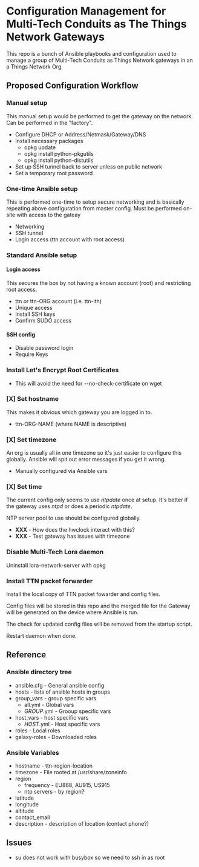 # Configuration Management for Multi-Tech Conduits as The Things Network Gateways

This repo is a bunch of Ansible playbooks and configuration used to
manage a group of Multi-Tech Conduits as Things Network gateways in an
a Things Network Org.

## Proposed Configuration Workflow
### Manual setup
This manual setup would be performed to get the gateway on the
network.  Can be performed in the "factory".
+ Configure DHCP or Address/Netmask/Gateway/DNS
+ Install necessary packages
    + opkg update
	+ opkg install python-pkgutils
	+ opkg install python-distutils
+ Set up SSH tunnel back to server unless on public network
+ Set a temporary root password
### One-time Ansible setup
This is performed one-time to setup secure networking and is basically
repeating above configuration from master config.  Must be performed
on-site with access to the gateay
+ Networking
+ SSH tunnel
+ Login access (ttn account with root access)
### Standard Ansible setup
#### Login access
This secures the box by not having a known account (root) and
restricting root access.
+ ttn or ttn-ORG account (i.e. ttn-ith)
+ Unique access
+ Install SSH keys
+ Confirm SUDO access
#### SSH config
+ Disable password login
+ Require Keys
### Install Let's Encrypt Root Certificates
+ This will avoid the need for --no-check-certificate on wget
### [X] Set hostname
This makes it obvious which gateway you are logged in to.
+ ttn-ORG-NAME (where NAME is descriptive)
### [X] Set timezone
An org is usually all in one timezone so it's just easier to configure
this globally.  Ansible will spit out error messages if you get it wrong.
+ Manually configured via Ansible vars
### [X] Set time
The current config only seems to use *ntpdate* once at setup.  It's
better if the gateway uses *ntpd* or does a periodic *ntpdate*.

NTP server pool to use should be configured globally.

+ **XXX** - How does the hwclock interact with this?
+ **XXX** - Test gateway has issues with timezone
### Disable Multi-Tech Lora daemon
Uninstall lora-network-server with opkg
### Install TTN packet forwarder
Install the local copy of TTN packet fowarder and config files.

Config files will be stored in this repo and the merged file for the
Gateway will be generated on the device where Ansible is run.

The check for updated config files will be removed from the startup
script.

Restart daemon when done.

## Reference
### Ansible directory tree
+ ansible.cfg - General ansible config
+ hosts - lists of ansible hosts in groups
+ group_vars - group specific vars
    + all.yml - Global vars
    + *GROUP*.yml - Grooup specific vars
+ host_vars - host specific vars
    + *HOST*.yml - Host specific vars
+ roles - Local roles
+ galaxy-roles - Downloaded roles

### Ansible Variables
+ hostname - ttn-region-location
+ timezone - File rooted at /usr/share/zoneinfo
+ region
	+ frequency - EU868, AU915, US915
	+ ntp servers - by region?
+ latitude
+ longitude
+ altitude
+ contact_email
+ description - description of location (contact phone?)

## Issues
+ su does not work with busybox so we need to ssh in as root

